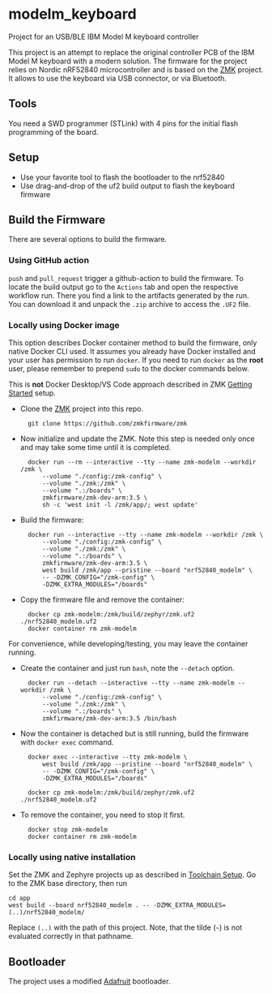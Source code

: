 # modelm_keyboard
Project for an USB/BLE IBM Model M keyboard controller

This project is an attempt to replace the original controller PCB of the IBM Model M keyboard with a modern solution.
The firmware for the project relies on Nordic nRF52840 microcontroller and is based on the [ZMK](https://github.com/zmkfirmware) project.
It allows to use the keyboard via USB connector, or via Bluetooth.

## Tools

You need a SWD programmer (STLink) with 4 pins for the initial flash programming of the board.

## Setup

* Use your favorite tool to flash the bootloader to the nrf52840
* Use drag-and-drop of the uf2 build output to flash the keyboard firmware

## Build the Firmware

There are several options to build the firmware.

### Using GitHub action

`push` and `pull_request` trigger a github-action to build the firmware. To locate the build output
go to the `Actions` tab and open the respective workflow run. There you find a link to the artifacts
generated by the run. You can download it and unpack the `.zip` archive to access the `.UF2` file.

### Locally using Docker image

This option describes Docker container method to build the firmware, only native Docker CLI used.
It assumes you already have Docker installed and your user has permission to run `docker`. If you need to run `docker` as the **root** user, please remember to prepend `sudo` to the docker commands below.

This is **not** Docker Desktop/VS Code approach described in ZMK [Getting Started](https://zmk.dev/docs/development/local-toolchain/setup/docker) setup.

* Clone the [ZMK](https://github.com/zmkfirmware) project into this repo.

        git clone https://github.com/zmkfirmware/zmk

* Now initialize and update the ZMK. Note this step is needed only once and may take some time until it is completed.

        docker run --rm --interactive --tty --name zmk-modelm --workdir /zmk \
            --volume "./config:/zmk-config" \
            --volume "./zmk:/zmk" \
            --volume ".:/boards" \
            zmkfirmware/zmk-dev-arm:3.5 \
            sh -c 'west init -l /zmk/app/; west update'

* Build the firmware:

        docker run --interactive --tty --name zmk-modelm --workdir /zmk \
            --volume "./config:/zmk-config" \
            --volume "./zmk:/zmk" \
            --volume ".:/boards" \
            zmkfirmware/zmk-dev-arm:3.5 \
            west build /zmk/app --pristine --board "nrf52840_modelm" \
            -- -DZMK_CONFIG="/zmk-config" \
            -DZMK_EXTRA_MODULES="/boards" 

* Copy the firmware file and remove the container:

        docker cp zmk-modelm:/zmk/build/zephyr/zmk.uf2 ./nrf52840_modelm.uf2
        docker container rm zmk-modelm

For convenience, while developing/testing, you may leave the container running.

* Create the container and just run `bash`, note the `--detach` option.

        docker run --detach --interactive --tty --name zmk-modelm --workdir /zmk \
            --volume "./config:/zmk-config" \
            --volume "./zmk:/zmk" \
            --volume ".:/boards" \
            zmkfirmware/zmk-dev-arm:3.5 /bin/bash

* Now the container is detached but is still running, build the firmware with `docker exec` command.

        docker exec --interactive --tty zmk-modelm \
            west build /zmk/app --pristine --board "nrf52840_modelm" \
            -- -DZMK_CONFIG="/zmk-config" \
            -DZMK_EXTRA_MODULES="/boards"
        
        docker cp zmk-modelm:/zmk/build/zephyr/zmk.uf2 ./nrf52840_modelm.uf2

* To remove the container, you need to stop it first.

        docker stop zmk-modelm
        docker container rm zmk-modelm

### Locally using native installation

Set the ZMK and Zephyre projects up as described in [Toolchain Setup](https://zmk.dev/docs/development/setup).
Go to the ZMK base directory, then run

    cd app
    west build --board nrf52840_modelm . -- -DZMK_EXTRA_MODULES=(..)/nrf52840_modelm/

Replace `(..)` with the path of this project. Note, that the tilde (`~`) is not evaluated correctly in that pathname.

## Bootloader

The project uses a modified [Adafruit](https://github.com/stroma123/Adafruit_nRF52_Bootloader.git) bootloader.
